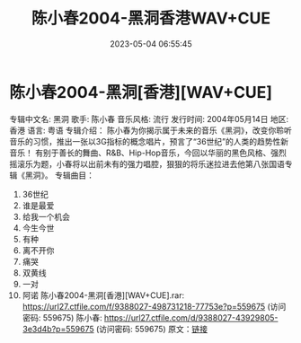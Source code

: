 ﻿---
title: 陈小春2004-黑洞香港WAV+CUE
date: 2023-05-04 06:55:45
categories: WAV车载音乐、镜像
tags: 华语中文
---
# 陈小春2004-黑洞[香港][WAV+CUE]

专辑中文名: 黑洞
歌手: 陈小春
音乐风格: 流行
发行时间: 2004年05月14日
地区: 香港
语言: 粤语
专辑介绍：
陈小春为你揭示属于未来的音乐《黑洞》，改变你聆听音乐的习惯，推出一张以3G指标的概念唱片，预言了“36世纪”的人类的趋势性新音乐！
有别于善长的舞曲、R&B、Hip-Hop音乐，今回以华丽的黑色风格、强烈摇滚乐为题，小春将以出前未有的强力唱腔，狠狠的将乐迷拉进去他第八张国语专辑《黑洞》。
专辑曲目：
01. 36世纪
02. 谁是最爱
03. 给我一个机会
04. 今生今世
05. 有种
06. 离不开你
07. 痛哭
08. 双黄线
09. 一对
10. 阿诺
陈小春2004-黑洞[香港][WAV+CUE].rar: https://url27.ctfile.com/f/9388027-498731218-77753e?p=559675
(访问密码: 559675)
陈小春: https://url27.ctfile.com/d/9388027-43929805-3e3d4b?p=559675
(访问密码: 559675)
原文：[链接](https://blog.sina.com.cn/s/blog_1647c7e76010311q6.html)